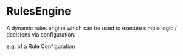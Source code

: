 # RulesEngine

A dynamic rules engine which can be used to execute simple logic / decisions via configuration.

e.g. of a Rule Configuration

